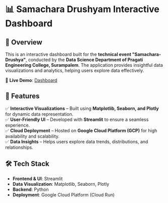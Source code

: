 # 📊 **Samachara Drushyam Interactive Dashboard**

## 📌 **Overview**
This is an interactive dashboard built for the **technical event "Samachara-Drushya"**, conducted by the **Data Science Department of Pragati Engineering College, Surampalem**. The application provides insightful data visualizations and analytics, helping users explore data effectively.

🔗 **Live Demo**: [Dashboard](https://edatum-740955904071.asia-south1.run.app)

## 🚀 **Features**
✅ **Interactive Visualizations** – Built using **Matplotlib, Seaborn, and Plotly** for dynamic data representation.<br>
✅ **User-Friendly UI** – Developed with **Streamlit** to ensure a seamless experience.<br>
✅ **Cloud Deployment** – Hosted on **Google Cloud Platform (GCP)** for high availability and scalability.<br>
✅ **Data Insights** – Helps users explore data trends, distributions, and relationships.

## 🛠 **Tech Stack**
- **Frontend & UI**: Streamlit
- **Data Visualization**: Matplotlib, Seaborn, Plotly
- **Backend**: Python
- **Deployment**: Google Cloud Platform (Cloud Run)
